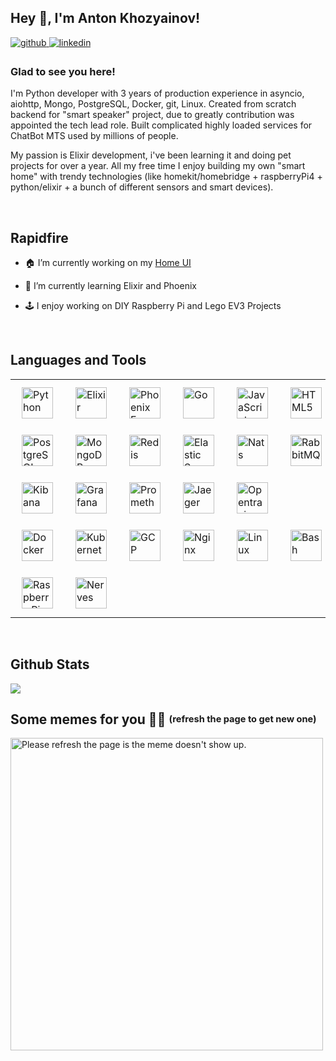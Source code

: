 ## Hey 👋, I'm Anton Khozyainov!  
  

<a href="https://github.com/khozyainov" target="_blank">
<img src=https://img.shields.io/badge/github-%2324292e.svg?&style=for-the-badge&logo=github&logoColor=white alt=github style="margin-bottom: 5px;" />
</a>
<a href="https://linkedin.com/in/anton-khozyainov" target="_blank">
<img src=https://img.shields.io/badge/linkedin-%231E77B5.svg?&style=for-the-badge&logo=linkedin&logoColor=white alt=linkedin style="margin-bottom: 5px;" />
</a>  
  



### Glad to see you here!  

I'm Python developer with 3 years of production experience in asyncio, aiohttp, Mongo, PostgreSQL, Docker, git, Linux. Created from scratch backend for "smart speaker" project, due to greatly contribution was appointed the tech lead role. Built complicated highly loaded services for ChatBot MTS used by millions of people.

My passion is Elixir development, i've been learning it and doing pet projects for over a year.
All my free time I enjoy building my own "smart home" with trendy technologies (like homekit/homebridge + raspberryPi4 + python/elixir + a bunch of different sensors and smart devices).   
  

<br/>  


## Rapidfire  

- 🏠 I’m currently working on my [Home UI](https://github.com/khozyainov/home-ui)  
  

- 🌱 I’m currently learning Elixir and Phoenix  
  

- 🕹  I enjoy working on DIY Raspberry Pi and Lego EV3 Projects  


<br/>  


## Languages and Tools  

<table>
    <tbody>
        <tr>
            <td><img style="margin: 10px" src="https://profilinator.rishav.dev/skills-assets/python-original.svg" alt="Python" height="50" />  </td>
            <td><img style="margin: 10px" src="https://www.vectorlogo.zone/logos/elixir-lang/elixir-lang-icon.svg" alt="Elixir" height="50" />  </td>
            <td><img style="margin: 10px" src="https://github.com/gilbarbara/logos/blob/master/logos/phoenix.svg" alt="Phoenix Framework" height="50" width="50" />  </td>
            <td><img style="margin: 10px" src="https://profilinator.rishav.dev/skills-assets/go-original.svg" alt="Go" height="50" />  </td>
            <td><img style="margin: 10px" src="https://profilinator.rishav.dev/skills-assets/javascript-original.svg" alt="JavaScript" height="50" />  </td>
            <td><img style="margin: 10px" src="https://profilinator.rishav.dev/skills-assets/html5-original-wordmark.svg" alt="HTML5" height="50" />  </td>
            <td><img style="margin: 10px" src="https://profilinator.rishav.dev/skills-assets/css3-original-wordmark.svg" alt="CSS3" height="50" />  </td>
        </tr>
        <tr>
            <td><img style="margin: 10px" src="https://profilinator.rishav.dev/skills-assets/postgresql-original-wordmark.svg" alt="PostgreSQL" height="50" /> </td>
            <td><img style="margin: 10px" src="https://profilinator.rishav.dev/skills-assets/mongodb-original-wordmark.svg" alt="MongoDB" height="50" />  </td>
            <td><img style="margin: 10px" src="https://profilinator.rishav.dev/skills-assets/redis-original-wordmark.svg" alt="Redis" height="50" />  </td>
            <td><img style="margin: 10px" src="https://profilinator.rishav.dev/skills-assets/elasticsearch.png" alt="Elastic Search" height="50" />  </td>
            <td><img style="margin: 10px" src="https://www.vectorlogo.zone/logos/natsio/natsio-icon.svg" alt="Nats" height="50" />  </td>
            <td><img style="margin: 10px" src="https://profilinator.rishav.dev/skills-assets/rabbitmq-icon.svg" alt="RabbitMQ" height="50" />  </td>
        </tr>
        <tr>
            <td><img style="margin: 10px" src="https://profilinator.rishav.dev/skills-assets/kibana.png" alt="Kibana" height="50" />  </td>
            <td><img style="margin: 10px" src="https://profilinator.rishav.dev/skills-assets/grafana.png" alt="Grafana" height="50" />  </td>
            <td><img style="margin: 10px" src="https://www.vectorlogo.zone/logos/prometheusio/prometheusio-icon.svg" alt="Prometheus" height="50" />  </td>
            <td><img style="margin: 10px" src="https://www.vectorlogo.zone/logos/jaegertracingio/jaegertracingio-icon.svg" alt="Jaeger" height="50" />  </td>
            <td><img style="margin: 10px" src="https://www.vectorlogo.zone/logos/opentracingio/opentracingio-icon.svg" alt="Opentracing" height="50" />  </td>
        </tr>
        <tr>
            <td><img style="margin: 10px" src="https://profilinator.rishav.dev/skills-assets/docker-original-wordmark.svg" alt="Docker" height="50" />  </td>
            <td><img style="margin: 10px" src="https://profilinator.rishav.dev/skills-assets/kubernetes-icon.svg" alt="Kubernetes" height="50" />  </td>
            <td><img style="margin: 10px" src="https://profilinator.rishav.dev/skills-assets/google_cloud-icon.svg" alt="GCP" height="50" />  </td>
            <td><img style="margin: 10px" src="https://profilinator.rishav.dev/skills-assets/nginx-original.svg" alt="Nginx" height="50" />  </td>
            <td><img style="margin: 10px" src="https://profilinator.rishav.dev/skills-assets/linux-original.svg" alt="Linux" height="50" />  </td>
            <td><img style="margin: 10px" src="https://profilinator.rishav.dev/skills-assets/gnu_bash-icon.svg" alt="Bash" height="50" />  </td>
            <td><img style="margin: 10px" src="https://profilinator.rishav.dev/skills-assets/git-scm-icon.svg" alt="Git" height="50" />  </td>
        </tr>
        <tr>
            <td><img style="margin: 10px" src="https://profilinator.rishav.dev/skills-assets/raspberrypi.png" alt="Raspberry Pi" height="50" />  </td>
            <td><img style="margin: 10px" src="https://www.vectorlogo.zone/logos/nerves-project/nerves-project-icon.svg" alt="Nerves" height="50" />  </td>
        </tr>
    </tbody>
</table>


<br/>  


## Github Stats  
<img src="https://github-readme-stats.vercel.app/api/top-langs/?username=khozyainov&hide_border=true&layout=compact" />  

<br/>  

## Some memes for you 🧙‍♂️  <sup><sub>(refresh the page to get new one)</sub></sup> 

<img width="500px" src='https://random-memer.herokuapp.com/' title="Meme" alt="Please refresh the page is the meme doesn't show up.">  
